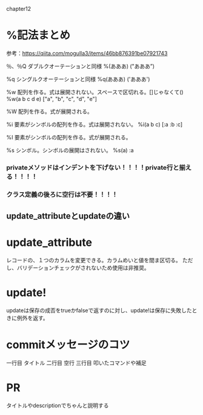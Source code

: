 chapter12

# %記法まとめ

参考：https://qiita.com/mogulla3/items/46bb876391be07921743

％、％Q
ダブルクオーテーションと同様
%(あああ)
("あああ”)

%q
シングルクオーテーションと同様
%q(あああ)
('あああ')

%w
配列を作る。式は展開されない。スペースで区切れる。[]じゃなくて()
%w(a b c d e)
["a", "b", "c", "d", "e"]

%W
配列を作る。式が展開される。

%i
要素がシンボルの配列を作る。式は展開されない。
%i(a b c)
[:a :b :c]

%I
要素がシンボルの配列を作る。式が展開される。

%s
シンボル。シンボルの展開はされない。
%s(a)
:a

### privateメソッドはインデントを下げない！！！！private行と揃える！！！！
### クラス定義の後ろに空行は不要！！！！

## update_attributeとupdateの違い
# update_attribute
レコードの、１つのカラムを変更できる。カラムめいと値を間ま区切る。
ただし、バリデーションチェックがされないため使用は非推奨。
# update!
updateは保存の成否をtrueかfalseで返すのに対し、update!は保存に失敗したときに例外を返す。

# commitメッセージのコツ
一行目 タイトル
二行目 空行
三行目 叩いたコマンドや補足

# PR
タイトルやdescriptionでちゃんと説明する
